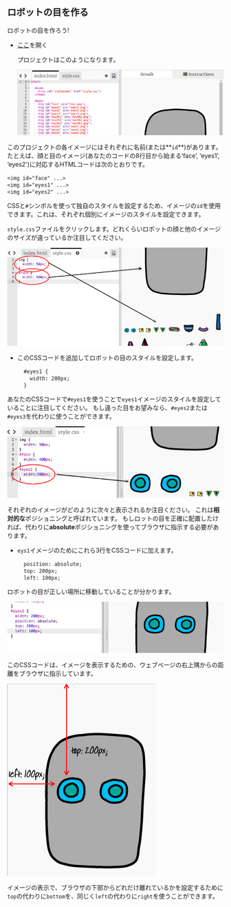 ## ロボットの目を作る

ロボットの目を作ろう!

+ [ここ](http://jumpto.cc/web-robot)を開く
    
    プロジェクトはこのようになります。
    
    ![スクリーンショット](images/robot-starter.png)

このプロジェクトの各イメージにはそれぞれに名前(または**`id`**)があります。 たとえば、顔と目のイメージ(あなたのコードの8行目から始まる‘face’, ‘eyes1’, ‘eyes2')に対応するHTMLコードは次のとおりです。

    <img id="face" ...>
    <img id="eyes1" ...>
    <img id="eyes2" ...>
    

CSSと`#`シンボルを使って独自のスタイルを設定するため、イメージの`id`を使用できます。これは、それぞれ個別にイメージのスタイルを設定できます。

`style.css`ファイルをクリックします。どれくらいロボットの顔と他のイメージのサイズが違っているか注目してください。

![スクリーンショット](images/robot-id.png)

+ このCSSコードを追加してロボットの目のスタイルを設定します。
    
        #eyes1 {
          width: 200px;
        }
        

あなたのCSSコードで`#eyes1`を使うことで`eyes1`イメージのスタイルを設定していることに注目してください。 もし違った目をお望みなら、`#eyes2`または`#eyes3`を代わりに使うことができます。

![スクリーンショット](images/robot-eyes-width.png)

それぞれのイメージがどのように次々と表示されるか注目ください。 これは**相対的な**ポジショニングと呼ばれています。 もしロットの目を正確に配置したければ、代わりに**absolute**ポジショニングを使ってブラウザに指示する必要があります。

+ `eys1`イメージのためにこれら3行をCSSコードに加えます。
    
        position: absolute;
        top: 200px;
        left: 100px;
        

ロボットの目が正しい場所に移動していることが分かります。

![スクリーンショット](images/robot-eyes-position.png)

このCSSコードは、イメージを表示するための、ウェブページの右上隅からの距離をブラウザに指示しています。

![スクリーンショット](images/robot-eyes-position2.png)

イメージの表示で、ブラウザの下部からどれだけ離れているかを設定するために`top`の代わりに`bottom`を、同じく`left`の代わりに`right`を使うことができます。